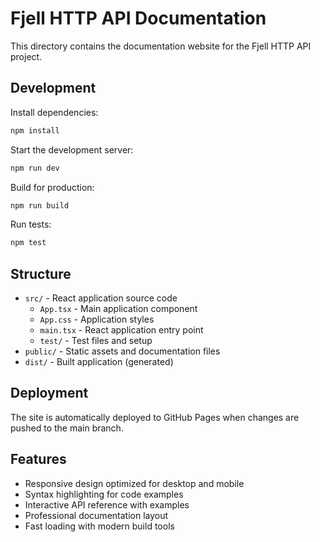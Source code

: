 # Fjell HTTP API Documentation

This directory contains the documentation website for the Fjell HTTP API project.

## Development

Install dependencies:
```bash
npm install
```

Start the development server:
```bash
npm run dev
```

Build for production:
```bash
npm run build
```

Run tests:
```bash
npm test
```

## Structure

- `src/` - React application source code
  - `App.tsx` - Main application component
  - `App.css` - Application styles
  - `main.tsx` - React application entry point
  - `test/` - Test files and setup
- `public/` - Static assets and documentation files
- `dist/` - Built application (generated)

## Deployment

The site is automatically deployed to GitHub Pages when changes are pushed to the main branch.

## Features

- Responsive design optimized for desktop and mobile
- Syntax highlighting for code examples
- Interactive API reference with examples
- Professional documentation layout
- Fast loading with modern build tools
